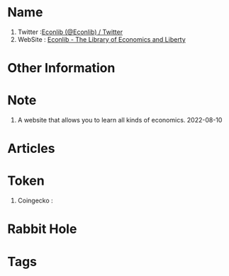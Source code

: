 # Name
1. Twitter :[Econlib (@Econlib) / Twitter](https://twitter.com/econlib)
2. WebSite : [Econlib - The Library of Economics and Liberty](https://www.econlib.org/)

# Other Information


# Note 
1. A website that allows you to learn all kinds of economics.
2022-08-10

# Articles

# Token 
1. Coingecko : 

# Rabbit Hole


# Tags


